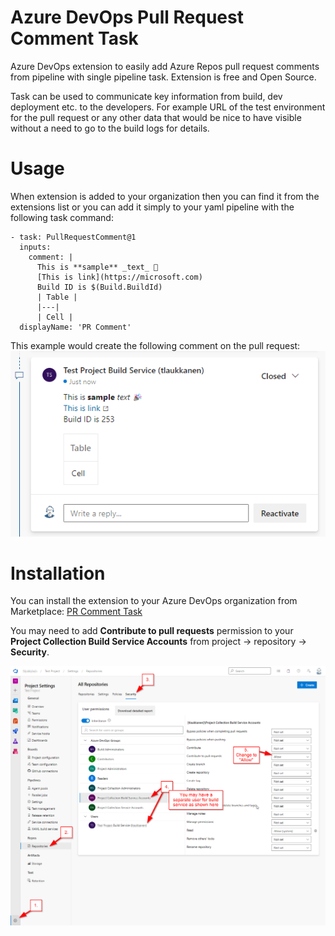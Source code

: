 # Azure DevOps Pull Request Comment Task

Azure DevOps extension to easily add Azure Repos pull request comments from pipeline with single pipeline task. Extension is free and Open Source.

Task can be used to communicate key information from build, dev deployment etc. to the developers. For example URL of the test environment for the pull request or any other data that would be nice to have visible without a need to go to the build logs for details.

# Usage

When extension is added to your organization then you can find it from the extensions list or you can add it simply to your yaml pipeline with the following task command:

```
- task: PullRequestComment@1
  inputs:
    comment: |
      This is **sample** _text_ 🎉
      [This is link](https://microsoft.com)
      Build ID is $(Build.BuildId)
      | Table |
      |---|
      | Cell |
  displayName: 'PR Comment'
```

This example would create the following comment on the pull request:
![Screenshot](screenshots/screen1.png)

# Installation

You can install the extension to your Azure DevOps organization from Marketplace:
[PR Comment Task](https://marketplace.visualstudio.com/items?itemName=TommiLaukkanen.pr-comment-extension)

You may need to add **Contribute to pull requests** permission to your **Project Collection Build Service Accounts** from project -> repository -> **Security**.

![Permissions](screenshots/screen3.png)
